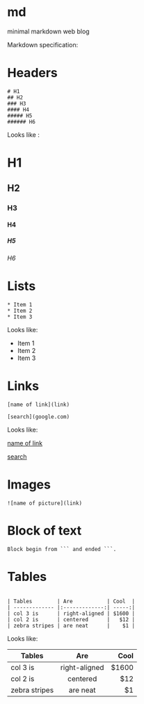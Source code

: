 # md

minimal markdown web blog

Markdown specification:

# Headers

```
# H1
## H2
### H3
#### H4
##### H5
###### H6
```

Looks like :
# H1
## H2
### H3
#### H4
##### H5
###### H6

# Lists

```
* Item 1
* Item 2
* Item 3
```

Looks like:

* Item 1
* Item 2
* Item 3


# Links 

```
[name of link](link)

[search](google.com)
```

Looks like:

[name of link](link)

[search](google.com)

# Images

```
![name of picture](link)
```

# Block of text

```
Block begin from ``` and ended ```.
```

# Tables

```

| Tables        | Are           | Cool  |
| ------------- |:-------------:| -----:|
| col 3 is      | right-aligned | $1600 |
| col 2 is      | centered      |   $12 |
| zebra stripes | are neat      |    $1 |

```

Looks like:

| Tables        | Are           | Cool  |
| ------------- |:-------------:| -----:|
| col 3 is      | right-aligned | $1600 |
| col 2 is      | centered      |   $12 |
| zebra stripes | are neat      |    $1 |

